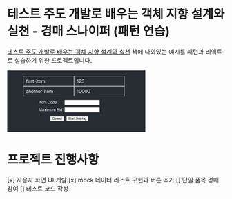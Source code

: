 # 테스트 주도 개발로 배우는 객체 지향 설계와 실천 - 경매 스나이퍼 (패턴 연습)

[테스트 주도 개발로 배우는 객체 지향 설계와 실천](http://www.yes24.com/Product/Goods/9008455) 책에 나와있는 예시를 패턴과 리액트로 실습하기 위한 프로젝트입니다. 

<img src='assets/screen.png' width="320" />
<br/>

# 프로젝트 진행사항
[x] 사용자 화면 UI 개발
[x] mock 데이터 리스트 구현과 버튼 추가
[] 단일 품목 경매 참여 
[] 테스트 코드 작성
